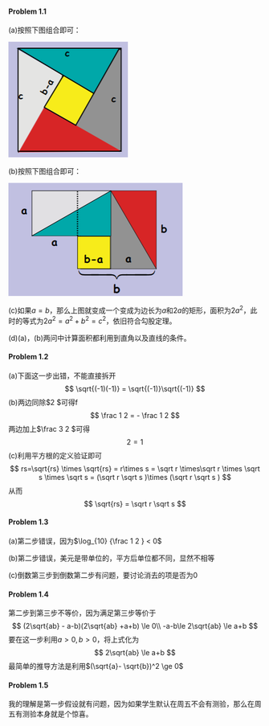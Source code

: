 #### Problem 1.1 

(a)按照下图组合即可：

![](https://github.com/Doraemonzzz/Mathematics-for-Computer-Science/blob/master/photo/Chapter%201/C1P1a.png?raw=true)

(b)按照下图组合即可：

![](https://github.com/Doraemonzzz/Mathematics-for-Computer-Science/blob/master/photo/Chapter%201/C1P1b.png?raw=true)

(c)如果$a=b$，那么上图就变成一个变成为边长为$a$和$2a$的矩形，面积为$2a^2$，此时的等式为$2a^2 = a^2 + b^2 =c^2$，依旧符合勾股定理。

(d)(a)，(b)两问中计算面积都利用到直角以及直线的条件。



#### Problem 1.2

(a)下面这一步出错，不能直接拆开
$$
\sqrt{(-1)(-1)} = \sqrt{(-1)}\sqrt{(-1)}
$$
(b)两边同除$2 $可得f
$$
\frac 1  2 = - \frac 1 2 
$$
两边加上$\frac 3 2 $可得
$$
2=  1
$$
(c)利用平方根的定义验证即可
$$
rs=\sqrt{rs} \times \sqrt{rs} = r\times s = \sqrt r \times\sqrt r  \times \sqrt s  \times \sqrt s
= (\sqrt r \sqrt s )\times (\sqrt r \sqrt s )
$$
从而
$$
\sqrt{rs} = \sqrt r \sqrt s 
$$


#### Problem 1.3

(a)第二步错误，因为$\log_{10} {\frac 1 2 } < 0$

(b)第二步错误，美元是带单位的，平方后单位都不同，显然不相等

(c)倒数第三步到倒数第二步有问题，要讨论消去的项是否为$0$



#### Problem 1.4

第二步到第三步不等价，因为满足第三步等价于
$$
(2\sqrt{ab} - a-b)(2\sqrt{ab} +a+b) \le  0\\
-a-b\le 2\sqrt{ab} \le a+b
$$
要在这一步利用$a>0,b>0$，将上式化为
$$
2\sqrt{ab} \le a+b
$$
最简单的推导方法是利用$(\sqrt{a}- \sqrt{b})^2 \ge 0$



#### Problem 1.5

我的理解是第一步假设就有问题，因为如果学生默认在周五不会有测验，那么在周五有测验本身就是个惊喜。